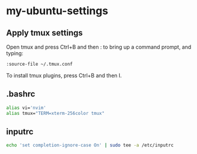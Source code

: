 # my-ubuntu-settings

## Apply tmux settings

Open tmux and press Ctrl+B and then : to bring up a command prompt, and typing:

```sh
:source-file ~/.tmux.conf
```

To install tmux plugins, press Ctrl+B and then I.


## .bashrc

```sh
alias vi='nvim'
alias tmux="TERM=xterm-256color tmux"
```

## inputrc

```sh
echo 'set completion-ignore-case On' | sudo tee -a /etc/inputrc
```
